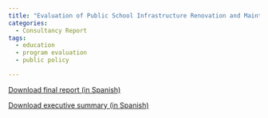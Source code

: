 ```yaml
---
title: "Evaluation of Public School Infrastructure Renovation and Maintenance Programs for the Ministry of Finance Budget Office"
categories:
  - Consultancy Report
tags:
  - education
  - program evaluation
  - public policy

---
```


[Download final report (in Spanish)](https://www.dipres.gob.cl/597/articles-205704_informe_final.pdf)

[Download executive summary (in Spanish)](https://www.dipres.gob.cl/597/articles-205704_r_ejecutivo_institucional.pdf)

